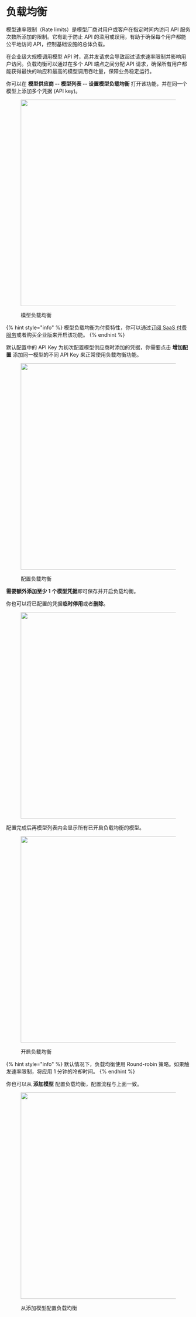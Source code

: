 # 负载均衡

模型速率限制（Rate limits）是模型厂商对用户或客户在指定时间内访问 API 服务次数所添加的限制。它有助于防止 API 的滥用或误用，有助于确保每个用户都能公平地访问 API，控制基础设施的总体负载。

在企业级大规模调用模型 API 时，高并发请求会导致超过请求速率限制并影响用户访问。负载均衡可以通过在多个 API 端点之间分配 API 请求，确保所有用户都能获得最快的响应和最高的模型调用吞吐量，保障业务稳定运行。

你可以在 **模型供应商 -- 模型列表 -- 设置模型负载均衡** 打开该功能，并在同一个模型上添加多个凭据 (API key)。

<figure><img src="https://assets-docs.dify.ai/dify-enterprise-mintlify/zh_CN/guides/model-configuration/c2781fddfb5c7e76023ac59c926d9e37.png" alt="" width="563"><figcaption><p>模型负载均衡</p></figcaption></figure>

{% hint style="info" %}
模型负载均衡为付费特性，你可以通过[订阅 SaaS 付费服务](../../getting-started/cloud.md#ding-yue-ji-hua)或者购买企业版来开启该功能。
{% endhint %}

默认配置中的 API Key 为初次配置模型供应商时添加的凭据，你需要点击 **增加配置** 添加同一模型的不同 API Key 来正常使用负载均衡功能。

<figure><img src="https://assets-docs.dify.ai/dify-enterprise-mintlify/zh_CN/guides/model-configuration/cbf2149eb7fcf613599f50ff58381889.png" alt="" width="563"><figcaption><p>配置负载均衡</p></figcaption></figure>

**需要额外添加至少 1 个模型凭据**即可保存并开启负载均衡。

你也可以将已配置的凭据**临时停用**或者**删除**。

<figure><img src="https://assets-docs.dify.ai/dify-enterprise-mintlify/zh_CN/guides/model-configuration/8012d5be22981efe0e59b81f32a961fe.png" alt="" width="563"><figcaption></figcaption></figure>

配置完成后再模型列表内会显示所有已开启负载均衡的模型。

<figure><img src="https://assets-docs.dify.ai/dify-enterprise-mintlify/zh_CN/guides/model-configuration/f69088f1f5a176aa0819a68950ac595c.png" alt="" width="563"><figcaption><p>开启负载均衡</p></figcaption></figure>

{% hint style="info" %}
默认情况下，负载均衡使用 Round-robin 策略。如果触发速率限制，将应用 1 分钟的冷却时间。
{% endhint %}

你也可以从 **添加模型** 配置负载均衡，配置流程与上面一致。

<figure><img src="https://assets-docs.dify.ai/dify-enterprise-mintlify/zh_CN/guides/model-configuration/12970502b2e202d1f890dcecadf2dcbd.png" alt="" width="563"><figcaption><p>从添加模型配置负载均衡</p></figcaption></figure>
